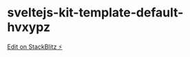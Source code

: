 # sveltejs-kit-template-default-hvxypz

[Edit on StackBlitz ⚡️](https://stackblitz.com/edit/sveltejs-kit-template-default-hvxypz)